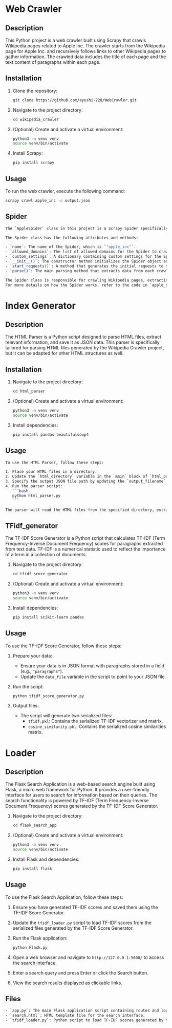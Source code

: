 # Web Crawler

## Description
This Python project is a web crawler built using Scrapy that crawls Wikipedia pages related to Apple Inc. The crawler starts from the Wikipedia page for Apple Inc. and recursively follows links to other Wikipedia pages to gather information. The crawled data includes the title of each page and the text content of paragraphs within each page.

## Installation
1. Clone the repository:
   ```bash
   git clone https://github.com/ayushi-228/WebCrawler.git
   ```

3. Navigate to the project directory:
    ```bash
    cd wikipedia_crawler
    ```

4. (Optional) Create and activate a virtual environment:
    ```bash
    python3 -m venv venv
    source venv/bin/activate
    ```

5. Install Scrapy:
    ```bash
    pip install scrapy
    ```

## Usage
To run the web crawler, execute the following command:
```bash
scrapy crawl apple_inc -o output.json
```

## Spider
```bash
The `AppleSpider` class in this project is a Scrapy Spider specifically designed to crawl Wikipedia pages related to Apple Inc. It starts from the Wikipedia page for Apple Inc. (`https://en.wikipedia.org/wiki/Apple_Inc.`) and recursively follows links to other Wikipedia pages to gather information.

The Spider class has the following attributes and methods:

- `name`: The name of the Spider, which is `"apple_inc"`.
- `allowed_domains`: The list of allowed domains for the Spider to crawl, which includes `"en.wikipedia.org"`.
- `custom_settings`: A dictionary containing custom settings for the Spider, such as the maximum depth to crawl (`DEPTH_LIMIT`) and the maximum number of pages to crawl (`MAX_PAGES`).
- `__init__()`: The constructor method initializes the Spider object and sets the initial page count.
- `start_requests()`: A method that generates the initial requests to start crawling from the specified start URLs.
- `parse()`: The main parsing method that extracts data from each crawled page and yields the extracted data as Scrapy Items. It also follows links to other Wikipedia pages for further crawling.

The Spider class is responsible for crawling Wikipedia pages, extracting relevant information such as page titles and paragraph text, and following links to continue crawling recursively.
For more details on how the Spider works, refer to the code in `apple_spider.py`.
```
# Index Generator

## Description
The HTML Parser is a Python script designed to parse HTML files, extract relevant information, and save it as JSON data. This parser is specifically tailored for parsing HTML files generated by the Wikipedia Crawler project, but it can be adapted for other HTML structures as well.

## Installation

1. Navigate to the project directory:
    ```bash
    cd html_parser
    ```

2. (Optional) Create and activate a virtual environment:
    ```bash
    python3 -m venv venv
    source venv/bin/activate
    ```

3. Install dependencies:
    ```bash
    pip install pandas beautifulsoup4
    ```

## Usage
 ```bash
To use the HTML Parser, follow these steps:

1. Place your HTML files in a directory.
2. Update the `html_directory` variable in the `main` block of `html_parser.py` to point to the directory containing your HTML files.
3. Specify the output JSON file path by updating the `output_filename` variable in the `HTMLParser` class.
4. Run the parser script:
    ```bash
    python html_parser.py
    ```

The parser will read the HTML files from the specified directory, extract titles and contents, and save the data as JSON in the specified output file.
 ```
## TFidf_generator
The TF-IDF Score Generator is a Python script that calculates TF-IDF (Term Frequency-Inverse Document Frequency) scores for paragraphs extracted from text data. TF-IDF is a numerical statistic used to reflect the importance of a term in a collection of documents.

1. Navigate to the project directory:
    ```bash
    cd tfidf_score_generator
    ```

2. (Optional) Create and activate a virtual environment:
    ```bash
    python3 -m venv venv
    source venv/bin/activate
    ```

3. Install dependencies:
    ```bash
    pip install scikit-learn pandas
    ```

## Usage
To use the TF-IDF Score Generator, follow these steps:

1. Prepare your data:
   - Ensure your data is in JSON format with paragraphs stored in a field (e.g., `"paragraphs"`).
   - Update the `data_file` variable in the script to point to your JSON file.

2. Run the script:
    ```bash
    python tfidf_score_generator.py
    ```

3. Output files:
   - The script will generate two serialized files:
     - `tfidf.pkl`: Contains the serialized TF-IDF vectorizer and matrix.
     - `cosine_similarity.pkl`: Contains the serialized cosine similarities matrix.
# Loader

## Description
The Flask Search Application is a web-based search engine built using Flask, a micro web framework for Python. It provides a user-friendly interface for users to search for information based on their queries. The search functionality is powered by TF-IDF (Term Frequency-Inverse Document Frequency) scores generated by the TF-IDF Score Generator.


1. Navigate to the project directory:
    ```bash
    cd flask_search_app
    ```

2. (Optional) Create and activate a virtual environment:
    ```bash
    python3 -m venv venv
    source venv/bin/activate
    ```

3. Install Flask and dependencies:
    ```bash
    pip install flask
    ```

## Usage
To use the Flask Search Application, follow these steps:

1. Ensure you have generated TF-IDF scores and saved them using the TF-IDF Score Generator.

2. Update the `tfidf_loader.py` script to load TF-IDF scores from the serialized files generated by the TF-IDF Score Generator.

3. Run the Flask application:
    ```bash
    python Flask.py
    ```

4. Open a web browser and navigate to `http://127.0.0.1:5000/` to access the search interface.

5. Enter a search query and press Enter or click the Search button.

6. View the search results displayed as clickable links.

## Files
```bash
- `app.py`: The main Flask application script containing routes and logic for processing search queries.
- `search.html`: HTML template file for the search interface.
- `tfidf_loader.py`: Python script to load TF-IDF scores generated by the TF-IDF Score Generator.
  ```



